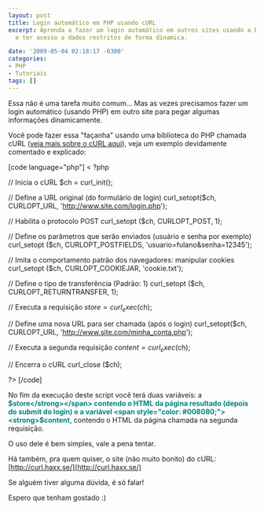 ```yaml
---
layout: post
title: Login automático em PHP usando cURL
excerpt: Aprenda a fazer um login automático em outros sites usando a biblioteca cURL
  e ter acesso a dados restritos de forma dinamica.

date: '2009-05-04 02:18:17 -0300'
categories:
- PHP
- Tutoriais
tags: []
---
```

Essa não é uma tarefa muito comum... Mas as vezes precisamos fazer um login automático (usando PHP) em outro site para pegar algumas informações dinamicamente.

Você pode fazer essa "façanha" usando uma biblioteca do PHP chamada cURL ([veja mais sobre o cURL aqui](http://br2.php.net/manual/pt_BR/book.curl.php)), veja um exemplo devidamente comentado e explicado:


[code language="php"]
< ?php

// Inicia o cURL
$ch = curl_init();

// Define a URL original (do formulário de login)
curl_setopt($ch, CURLOPT_URL, 'http://www.site.com/login.php');

// Habilita o protocolo POST
curl_setopt ($ch, CURLOPT_POST, 1);

// Define os parâmetros que serão enviados (usuário e senha por exemplo)
curl_setopt ($ch, CURLOPT_POSTFIELDS, 'usuario=fulano&senha=12345');

// Imita o comportamento patrão dos navegadores: manipular cookies
curl_setopt ($ch, CURLOPT_COOKIEJAR, 'cookie.txt');

// Define o tipo de transferência (Padrão: 1)
curl_setopt ($ch, CURLOPT_RETURNTRANSFER, 1);

// Executa a requisição
$store = curl_exec ($ch);

// Define uma nova URL para ser chamada (após o login)
curl_setopt($ch, CURLOPT_URL, 'http://www.site.com/minha_conta.php');

// Executa a segunda requisição
$content = curl_exec ($ch);

// Encerra o cURL
curl_close ($ch);

?>
[/code]

No fim da execução deste script você terá duas variáveis: a <span style="color: #008080;"><strong>$store</strong></span> contendo o HTML da página resultado (depois do submit do login) e a variável <span style="color: #008080;"><strong>$content</strong></span>, contendo o HTML da página chamada na segunda requisição.

O uso dele é bem simples, vale a pena tentar.

Há também, pra quem quiser, o site (não muito bonito) do cURL: [http://curl.haxx.se/](http://curl.haxx.se/)

Se alguém tiver alguma dúvida, é só falar!

Espero que tenham gostado :)


